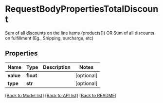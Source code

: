 # RequestBodyPropertiesTotalDiscount

Sum of all discounts on the line items (products[]) OR Sum of all discounts on fulfillment (Eg., Shipping, surcharge, etc) 
## Properties
Name | Type | Description | Notes
------------ | ------------- | ------------- | -------------
**value** | **float** |  | [optional] 
**type** | **str** |  | [optional] 

[[Back to Model list]](../README.md#documentation-for-models) [[Back to API list]](../README.md#documentation-for-api-endpoints) [[Back to README]](../README.md)


